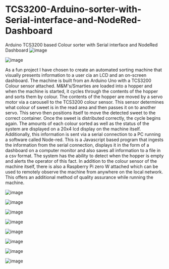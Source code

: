 # TCS3200-Arduino-sorter-with-Serial-interface-and-NodeRed-Dashboard
Arduino TCS3200 based Colour sorter with Serial interface and  NodeRed Dashboard
![image](https://user-images.githubusercontent.com/80263068/147758723-37c2aaa9-f911-4d8d-bc9c-af70d651d663.png)


![image](https://user-images.githubusercontent.com/80263068/147758567-ad1bc078-ff11-4df5-963e-6aa9f2d5b4b8.png)




As a fun project I have chosen to create an automated sorting machine that visually presents information to a user cia an LCD and an on-screen dashboard. The machine is built from an Arduino Uno with a TCS3200 Colour sensor attached. M&M's/Smarties are loaded into a hopper and when the machine is started, it cycles through the contents of the hopper and sorts them by colour. The contents of the hopper are moved by a servo motor via a carousell to the TCS3200 colour sensor. This sensor determines what colour of sweet is in the read area and then passes it on to another servo. This servo then positions itself to move the detected sweet to the correct container. Once the sweet is distributed correctly, the cycle begins again. The amounts of each colour sorted as well as the status of the system are displayed on a 20x4 lcd display on the machine itself. Additionally, this information is sent via a serial connection to a PC running a software called Node-red. This is a Javascript based program that ingests the information from the serial connection, displays it in the form of a dashboard on a computer monitor and also saves all information to a file in a csv format. The system has the ability to detect when the hopper is empty and alerts the operator of this fact. In addition to the colour sensor of the machine itself, there is also a Raspberry Pi zero W attached which can be used to remotely observe the machine from anywhere on the local network. This offers an additional method of quality assurance while running the machine. 

![image](https://user-images.githubusercontent.com/80263068/147758442-98e99097-e977-4900-9ffd-e1ca92311143.png)

![image](https://user-images.githubusercontent.com/80263068/147758461-9b06b556-0732-4276-b220-d38356a239d8.png)

![image](https://user-images.githubusercontent.com/80263068/147758518-929bddec-dd43-4f1d-8304-e1bfa8787eeb.png)

![image](https://user-images.githubusercontent.com/80263068/147758578-c705a562-c331-42f1-a9d7-2c3df8e64a28.png)

![image](https://user-images.githubusercontent.com/80263068/147758596-78b16d73-3c80-44f1-9683-6861cced83f9.png)

![image](https://user-images.githubusercontent.com/80263068/147758609-88afd4e4-520f-4b77-85ea-e04d2cd03436.png)

![image](https://user-images.githubusercontent.com/80263068/147758621-c6991c04-9aa3-4247-8f22-28a53ec359bf.png)

![image](https://user-images.githubusercontent.com/80263068/147758634-d9f054e7-d622-46eb-92bd-b37bc873eadf.png)

